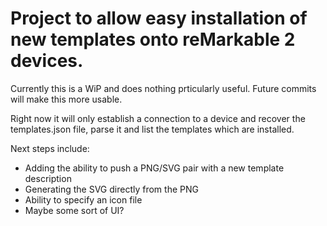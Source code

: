 # Project to allow easy installation of new templates onto reMarkable 2 devices.

Currently this is a WiP and does nothing prticularly useful. Future commits will make this more usable.

Right now it will only establish a connection to a device and recover the templates.json file, parse it and list the templates which are installed.

Next steps include:
* Adding the ability to push a PNG/SVG pair with a new template description
* Generating the SVG directly from the PNG
* Ability to specify an icon file
* Maybe some sort of UI?